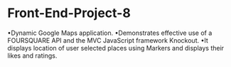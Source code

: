 # Front-End-Project-8

  •Dynamic Google Maps application.
  •Demonstrates effective use of a FOURSQUARE API and the MVC JavaScript framework Knockout. 
  •It displays location of user selected places using Markers and displays their likes and ratings.

